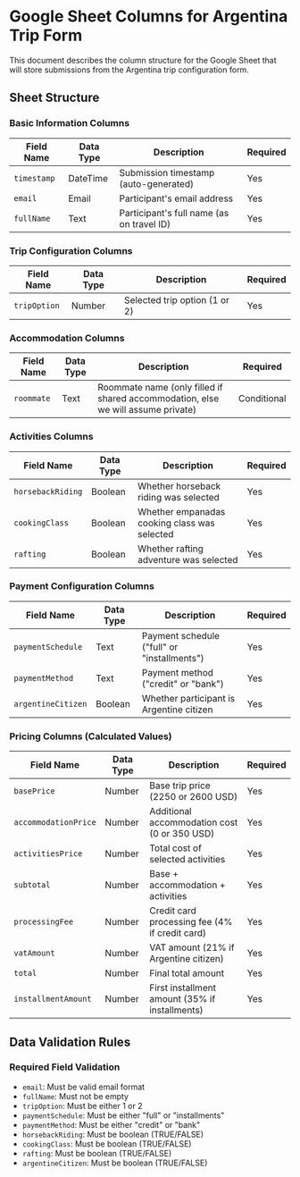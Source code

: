 # Google Sheet Columns for Argentina Trip Form

This document describes the column structure for the Google Sheet that will store submissions from the Argentina trip configuration form.

## Sheet Structure

### Basic Information Columns

Field Name  | Data Type | Description                               | Required
----------- | --------- | ----------------------------------------- | --------
`timestamp` | DateTime  | Submission timestamp (auto-generated)     | Yes
`email`     | Email     | Participant's email address               | Yes
`fullName`  | Text      | Participant's full name (as on travel ID) | Yes

### Trip Configuration Columns

Field Name   | Data Type | Description                   | Required
------------ | --------- | ----------------------------- | --------
`tripOption` | Number    | Selected trip option (1 or 2) | Yes

### Accommodation Columns

Field Name | Data Type | Description                                                                      | Required
---------- | --------- | -------------------------------------------------------------------------------- | -----------
`roommate` | Text      | Roommate name (only filled if shared accommodation, else we will assume private) | Conditional

### Activities Columns

Field Name        | Data Type | Description                                  | Required
----------------- | --------- | -------------------------------------------- | --------
`horsebackRiding` | Boolean   | Whether horseback riding was selected        | Yes
`cookingClass`    | Boolean   | Whether empanadas cooking class was selected | Yes
`rafting`         | Boolean   | Whether rafting adventure was selected       | Yes

### Payment Configuration Columns

Field Name         | Data Type | Description                                 | Required
------------------ | --------- | ------------------------------------------- | --------
`paymentSchedule`  | Text      | Payment schedule ("full" or "installments") | Yes
`paymentMethod`    | Text      | Payment method ("credit" or "bank")         | Yes
`argentineCitizen` | Boolean   | Whether participant is Argentine citizen    | Yes

### Pricing Columns (Calculated Values)

Field Name           | Data Type | Description                                    | Required
-------------------- | --------- | ---------------------------------------------- | --------
`basePrice`          | Number    | Base trip price (2250 or 2600 USD)             | Yes
`accommodationPrice` | Number    | Additional accommodation cost (0 or 350 USD)   | Yes
`activitiesPrice`    | Number    | Total cost of selected activities              | Yes
`subtotal`           | Number    | Base + accommodation + activities              | Yes
`processingFee`      | Number    | Credit card processing fee (4% if credit card) | Yes
`vatAmount`          | Number    | VAT amount (21% if Argentine citizen)          | Yes
`total`              | Number    | Final total amount                             | Yes
`installmentAmount`  | Number    | First installment amount (35% if installments) | Yes

## Data Validation Rules

### Required Field Validation

- `email`: Must be valid email format
- `fullName`: Must not be empty
- `tripOption`: Must be either 1 or 2
- `paymentSchedule`: Must be either "full" or "installments"
- `paymentMethod`: Must be either "credit" or "bank"
- `horsebackRiding`: Must be boolean (TRUE/FALSE)
- `cookingClass`: Must be boolean (TRUE/FALSE)
- `rafting`: Must be boolean (TRUE/FALSE)
- `argentineCitizen`: Must be boolean (TRUE/FALSE)
